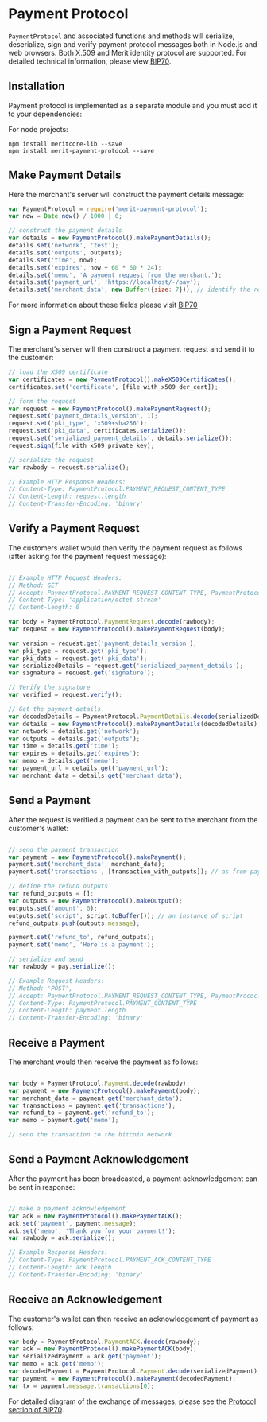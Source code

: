 # Payment Protocol
`PaymentProtocol` and associated functions and methods will serialize, deserialize, sign and verify payment protocol messages both in Node.js and web browsers. Both X.509 and Merit identity protocol are supported. For detailed technical information, please view [BIP70](https://github.com/bitcoin/bips/blob/master/bip-0070.mediawiki).

## Installation
Payment protocol is implemented as a separate module and you must add it to your dependencies:

For node projects:

```
npm install meritcore-lib --save
npm install merit-payment-protocol --save
```

## Make Payment Details
Here the merchant's server will construct the payment details message:

```javascript
var PaymentProtocol = require('merit-payment-protocol');
var now = Date.now() / 1000 | 0;

// construct the payment details
var details = new PaymentProtocol().makePaymentDetails();
details.set('network', 'test');
details.set('outputs', outputs);
details.set('time', now);
details.set('expires', now + 60 * 60 * 24);
details.set('memo', 'A payment request from the merchant.');
details.set('payment_url', 'https://localhost/-/pay');
details.set('merchant_data', new Buffer({size: 7})); // identify the request
```

For more information about these fields please visit [BIP70](https://github.com/bitcoin/bips/blob/master/bip-0070.mediawiki#paymentdetailspaymentrequest)

## Sign a Payment Request
The merchant's server will then construct a payment request and send it to the customer:

```javascript
// load the X509 certificate
var certificates = new PaymentProtocol().makeX509Certificates();
certificates.set('certificate', [file_with_x509_der_cert]);

// form the request
var request = new PaymentProtocol().makePaymentRequest();
request.set('payment_details_version', 1);
request.set('pki_type', 'x509+sha256');
request.set('pki_data', certificates.serialize());
request.set('serialized_payment_details', details.serialize());
request.sign(file_with_x509_private_key);

// serialize the request
var rawbody = request.serialize();

// Example HTTP Response Headers:
// Content-Type: PaymentProtocol.PAYMENT_REQUEST_CONTENT_TYPE
// Content-Length: request.length
// Content-Transfer-Encoding: 'binary'
```

## Verify a Payment Request
The customers wallet would then verify the payment request as follows (after asking for the payment request message):

```javascript

// Example HTTP Request Headers:
// Method: GET
// Accept: PaymentProtocol.PAYMENT_REQUEST_CONTENT_TYPE, PaymentProtocol.PAYMENT_ACK_CONTENT_TYPE
// Content-Type: 'application/octet-stream'
// Content-Length: 0

var body = PaymentProtocol.PaymentRequest.decode(rawbody);
var request = new PaymentProtocol().makePaymentRequest(body);

var version = request.get('payment_details_version');
var pki_type = request.get('pki_type');
var pki_data = request.get('pki_data');
var serializedDetails = request.get('serialized_payment_details');
var signature = request.get('signature');

// Verify the signature
var verified = request.verify();

// Get the payment details
var decodedDetails = PaymentProtocol.PaymentDetails.decode(serializedDetails);
var details = new PaymentProtocol().makePaymentDetails(decodedDetails);
var network = details.get('network');
var outputs = details.get('outputs');
var time = details.get('time');
var expires = details.get('expires');
var memo = details.get('memo');
var payment_url = details.get('payment_url');
var merchant_data = details.get('merchant_data');
```

## Send a Payment
After the request is verified a payment can be sent to the merchant from the customer's wallet:

```javascript

// send the payment transaction
var payment = new PaymentProtocol().makePayment();
payment.set('merchant_data', merchant_data);
payment.set('transactions', [transaction_with_outputs]); // as from payment details

// define the refund outputs
var refund_outputs = [];
var outputs = new PaymentProtocol().makeOutput();
outputs.set('amount', 0);
outputs.set('script', script.toBuffer()); // an instance of script
refund_outputs.push(outputs.message);

payment.set('refund_to', refund_outputs);
payment.set('memo', 'Here is a payment');

// serialize and send
var rawbody = pay.serialize();

// Example Request Headers:
// Method: 'POST',
// Accept: PaymentProtocol.PAYMENT_REQUEST_CONTENT_TYPE, PaymentPrococl.PAYMENT_ACK_CONTENT_TYPE
// Content-Type: PaymentProtocol.PAYMENT_CONTENT_TYPE
// Content-Length: payment.length
// Content-Transfer-Encoding: 'binary'
```

## Receive a Payment
The merchant would then receive the payment as follows:

```javascript

var body = PaymentProtocol.Payment.decode(rawbody);
var payment = new PaymentProtocol().makePayment(body);
var merchant_data = payment.get('merchant_data');
var transactions = payment.get('transactions');
var refund_to = payment.get('refund_to');
var memo = payment.get('memo');

// send the transaction to the bitcoin network
```

## Send a Payment Acknowledgement
After the payment has been broadcasted, a payment acknowledgement can be sent in response:

```javascript

// make a payment acknowledgement
var ack = new PaymentProtocol().makePaymentACK();
ack.set('payment', payment.message);
ack.set('memo', 'Thank you for your payment!');
var rawbody = ack.serialize();

// Example Response Headers:
// Content-Type: PaymentProtocol.PAYMENT_ACK_CONTENT_TYPE
// Content-Length: ack.length
// Content-Transfer-Encoding: 'binary'
```

## Receive an Acknowledgement
The customer's wallet can then receive an acknowledgement of payment as follows:

```javascript
var body = PaymentProtocol.PaymentACK.decode(rawbody);
var ack = new PaymentProtocol().makePaymentACK(body);
var serializedPayment = ack.get('payment');
var memo = ack.get('memo');
var decodedPayment = PaymentProtocol.Payment.decode(serializedPayment);
var payment = new PaymentProtocol().makePayment(decodedPayment);
var tx = payment.message.transactions[0];
```

For detailed diagram of the exchange of messages, please see the [Protocol section of BIP70](https://github.com/bitcoin/bips/blob/master/bip-0070.mediawiki#protocol).
